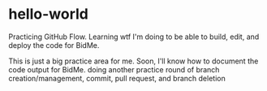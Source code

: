 # hello-world
Practicing GitHub Flow. Learning wtf I'm doing to be able to build, edit, and deploy the code for BidMe.

This is just a big practice area for me. Soon, I'll know how to document the code output for BidMe. 
doing another practice round of branch creation/management, commit, pull request, and branch deletion
